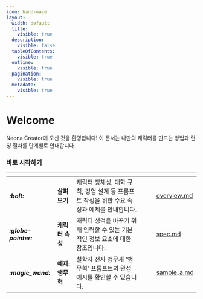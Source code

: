 ```yaml
---
icon: hand-wave
layout:
  width: default
  title:
    visible: true
  description:
    visible: false
  tableOfContents:
    visible: true
  outline:
    visible: true
  pagination:
    visible: true
  metadata:
    visible: true
---
```


# Welcome

Neona Creator에 오신 것을 환영합니다! 이 문서는 나만의 캐릭터를 만드는 방법과 런칭 절차를 단계별로 안내합니다.

### 바로 시작하기

<table data-view="cards">
    <thead>
        <tr>
            <th></th>
            <th></th>
            <th></th>
            <th data-hidden data-card-cover data-type="files"></th>
            <th data-hidden></th>
            <th data-hidden data-card-target data-type="content-ref"></th>
        </tr>
    </thead>
    <tbody>
        <tr>
            <td>
                <h4><i class="fa-bolt">:bolt:</i></h4>
            </td>
            <td><strong>살펴보기</strong></td>
            <td>캐릭터 정체성, 대화 규칙, 경험 설계 등 프롬프트 작성을 위한 주요 속성과 예제를 안내합니다.</td>
            <td></td>
            <td></td>
            <td><a href="prompt/overview.md">overview.md</a></td>
        </tr>
        <tr>
            <td>
                <h4><i class="fa-leaf">:globe-pointer:</i></h4>
            </td>
            <td><strong>캐릭터 속성</strong></td>
            <td>캐릭터 성격을 바꾸기 위해 입력할 수 있는 기본적인 정보 요소에 대한 참조입니다. </td>
            <td></td>
            <td></td>
            <td><a href="prompt/spec.md">spec.md</a></td>
        </tr>
        <tr>
            <td>
                <h4><i class="fa-user-ninja">:magic_wand:</i></h4>
            </td>
            <td><strong>예제: 앵무혁 </strong></td>
            <td>철학자 전사 앵무새 '앵무혁' 프롬프트의 완성 예시를 확인할 수 있습니다.</td>
            <td></td>
            <td></td>
            <td><a href="prompt/sample_a.md">sample_a.md</a></td>
        </tr>
    </tbody>
</table>